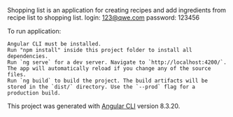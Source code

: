 Shopping list is an application for creating recipes and add ingredients from recipe list to shopping list. login: 123@qwe.com password: 123456

To run application:

    Angular CLI must be installed.
    Run "npm install" inside this project folder to install all dependencies.
    Run `ng serve` for a dev server. Navigate to `http://localhost:4200/`. The app will automatically reload if you change any of the source files.
    Run `ng build` to build the project. The build artifacts will be stored in the `dist/` directory. Use the `--prod` flag for a production build.

This project was generated with [Angular CLI](https://github.com/angular/angular-cli) version 8.3.20.
